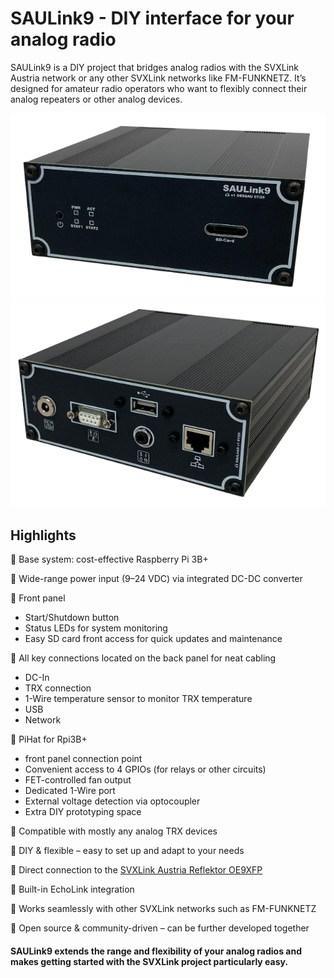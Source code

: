 # SAULink9 - DIY interface for your analog radio

SAULink9 is a DIY project that bridges analog radios with the SVXLink Austria network or any other SVXLink networks like FM-FUNKNETZ.
It’s designed for amateur radio operators who want to flexibly connect their analog repeaters or other analog devices.

![Caseoverfront](/Node_Case/SAULink9_over_front.png)
![Caseoverback](/Node_Case/SAULink9_over_back.png)

## Highlights

🔹 Base system: cost-effective Raspberry Pi 3B+

🔹 Wide-range power input (9–24 VDC) via integrated DC-DC converter

🔹 Front panel
 * Start/Shutdown button
 * Status LEDs for system monitoring
 * Easy SD card front access for quick updates and maintenance
   
🔹 All key connections located on the back panel for neat cabling
 * DC-In
 * TRX connection
 * 1-Wire temperature sensor to monitor TRX temperature
 * USB
 * Network

🔹 PiHat for Rpi3B+
  * front panel connection point
  * Convenient access to 4 GPIOs (for relays or other circuits)
  * FET-controlled fan output
  * Dedicated 1-Wire port
  * External voltage detection via optocoupler
  * Extra DIY prototyping space
    
🔹 Compatible with mostly any analog TRX devices

🔹 DIY & flexible – easy to set up and adapt to your needs

🔹 Direct connection to the [SVXLink Austria Reflektor OE9XFP](http://oe9xvi.dyndns.org:46197)

🔹 Built-in EchoLink integration

🔹 Works seamlessly with other SVXLink networks such as FM-FUNKNETZ

🔹 Open source & community-driven – can be further developed together

#### SAULink9 extends the range and flexibility of your analog radios and makes getting started with the SVXLink project particularly easy.




